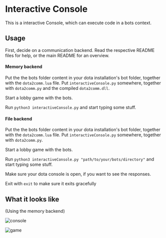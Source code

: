 # Interactive Console
This is a interactive Console, which can execute code in a bots context.

## Usage

First, decide on a communication backend. Read the respective README files for help, or the main README for an overview.

#### Memory backend

Put the the bots folder content in your dota installation's bot folder, together with the `dota2comm.lua` file.
Put `interactiveConsole.py` somewhere, together with `dota2comm.py` and the compiled `dota2comm.dll`.

Start a lobby game with the bots.

Run `python3 interactiveConsole.py` and start typing some stuff.

#### File backend

Put the the bots folder content in your dota installation's bot folder, together with the `dota2comm.lua` file.
Put `interactiveConsole.py` somewhere, together with `dota2comm.py`.

Start a lobby game with the bots.

Run `python3 interactiveConsole.py "path/to/your/bots/directory"` and start typing some stuff.

Make sure your dota console is open, if you want to see the responses.

Exit with `exit` to make sure it exits gracefully

## What it looks like

(Using the memory backend)

![console](../../images/console.png)

![game](../../images/dota_lina.jpg)
